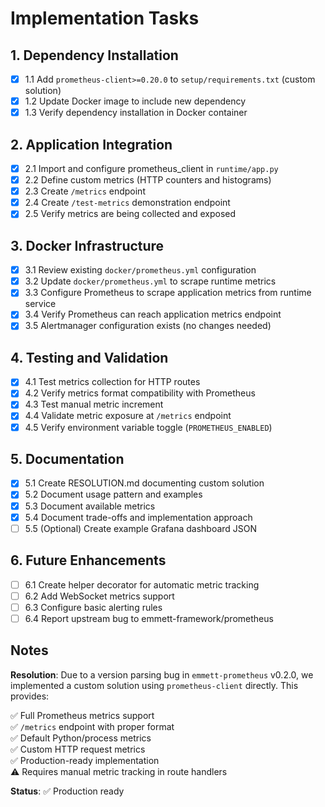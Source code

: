 # Implementation Tasks

## 1. Dependency Installation
- [x] 1.1 Add `prometheus-client>=0.20.0` to `setup/requirements.txt` (custom solution)
- [x] 1.2 Update Docker image to include new dependency
- [x] 1.3 Verify dependency installation in Docker container

## 2. Application Integration
- [x] 2.1 Import and configure prometheus_client in `runtime/app.py`
- [x] 2.2 Define custom metrics (HTTP counters and histograms)
- [x] 2.3 Create `/metrics` endpoint
- [x] 2.4 Create `/test-metrics` demonstration endpoint
- [x] 2.5 Verify metrics are being collected and exposed

## 3. Docker Infrastructure
- [x] 3.1 Review existing `docker/prometheus.yml` configuration
- [x] 3.2 Update `docker/prometheus.yml` to scrape runtime metrics
- [x] 3.3 Configure Prometheus to scrape application metrics from runtime service
- [x] 3.4 Verify Prometheus can reach application metrics endpoint
- [x] 3.5 Alertmanager configuration exists (no changes needed)

## 4. Testing and Validation
- [x] 4.1 Test metrics collection for HTTP routes
- [x] 4.2 Verify metrics format compatibility with Prometheus
- [x] 4.3 Test manual metric increment
- [x] 4.4 Validate metric exposure at `/metrics` endpoint
- [x] 4.5 Verify environment variable toggle (`PROMETHEUS_ENABLED`)

## 5. Documentation
- [x] 5.1 Create RESOLUTION.md documenting custom solution
- [x] 5.2 Document usage pattern and examples
- [x] 5.3 Document available metrics
- [x] 5.4 Document trade-offs and implementation approach
- [ ] 5.5 (Optional) Create example Grafana dashboard JSON

## 6. Future Enhancements
- [ ] 6.1 Create helper decorator for automatic metric tracking
- [ ] 6.2 Add WebSocket metrics support
- [ ] 6.3 Configure basic alerting rules
- [ ] 6.4 Report upstream bug to emmett-framework/prometheus

## Notes

**Resolution**: Due to a version parsing bug in `emmett-prometheus` v0.2.0, we implemented a custom solution using `prometheus-client` directly. This provides:

✅ Full Prometheus metrics support  
✅ `/metrics` endpoint with proper format  
✅ Default Python/process metrics  
✅ Custom HTTP request metrics  
✅ Production-ready implementation  
⚠️ Requires manual metric tracking in route handlers  

**Status**: ✅ Production ready

